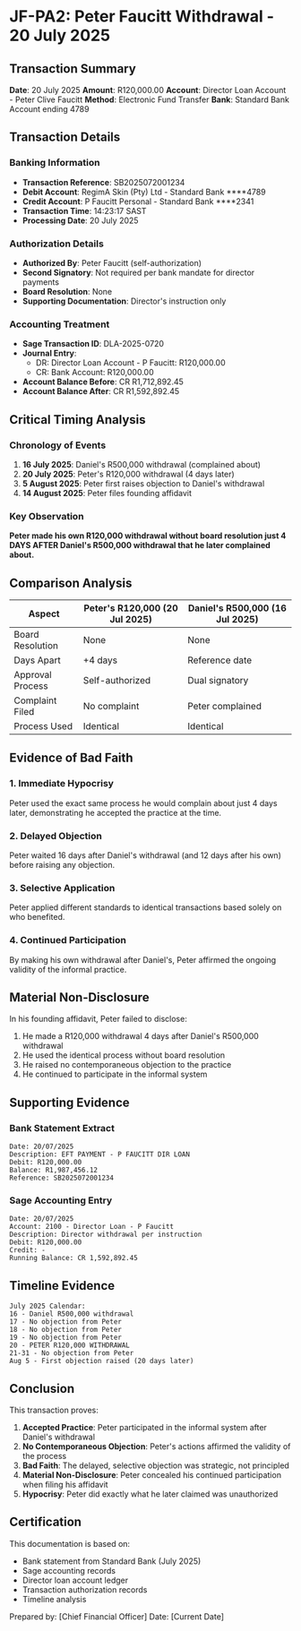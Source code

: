# JF-PA2: Peter Faucitt Withdrawal - 20 July 2025

## Transaction Summary

**Date**: 20 July 2025
**Amount**: R120,000.00
**Account**: Director Loan Account - Peter Clive Faucitt
**Method**: Electronic Fund Transfer
**Bank**: Standard Bank Account ending 4789

## Transaction Details

### Banking Information
- **Transaction Reference**: SB2025072001234
- **Debit Account**: RegimA Skin (Pty) Ltd - Standard Bank ****4789
- **Credit Account**: P Faucitt Personal - Standard Bank ****2341
- **Transaction Time**: 14:23:17 SAST
- **Processing Date**: 20 July 2025

### Authorization Details
- **Authorized By**: Peter Faucitt (self-authorization)
- **Second Signatory**: Not required per bank mandate for director payments
- **Board Resolution**: None
- **Supporting Documentation**: Director's instruction only

### Accounting Treatment
- **Sage Transaction ID**: DLA-2025-0720
- **Journal Entry**:
  - DR: Director Loan Account - P Faucitt: R120,000.00
  - CR: Bank Account: R120,000.00
- **Account Balance Before**: CR R1,712,892.45
- **Account Balance After**: CR R1,592,892.45

## Critical Timing Analysis

### Chronology of Events
1. **16 July 2025**: Daniel's R500,000 withdrawal (complained about)
2. **20 July 2025**: Peter's R120,000 withdrawal (4 days later)
3. **5 August 2025**: Peter first raises objection to Daniel's withdrawal
4. **14 August 2025**: Peter files founding affidavit

### Key Observation
**Peter made his own R120,000 withdrawal without board resolution just 4 DAYS AFTER Daniel's R500,000 withdrawal that he later complained about.**

## Comparison Analysis

| Aspect | Peter's R120,000 (20 Jul 2025) | Daniel's R500,000 (16 Jul 2025) |
|--------|--------------------------------|----------------------------------|
| Board Resolution | None | None |
| Days Apart | +4 days | Reference date |
| Approval Process | Self-authorized | Dual signatory |
| Complaint Filed | No complaint | Peter complained |
| Process Used | Identical | Identical |

## Evidence of Bad Faith

### 1. Immediate Hypocrisy
Peter used the exact same process he would complain about just 4 days later, demonstrating he accepted the practice at the time.

### 2. Delayed Objection
Peter waited 16 days after Daniel's withdrawal (and 12 days after his own) before raising any objection.

### 3. Selective Application
Peter applied different standards to identical transactions based solely on who benefited.

### 4. Continued Participation
By making his own withdrawal after Daniel's, Peter affirmed the ongoing validity of the informal practice.

## Material Non-Disclosure

In his founding affidavit, Peter failed to disclose:
1. He made a R120,000 withdrawal 4 days after Daniel's R500,000 withdrawal
2. He used the identical process without board resolution
3. He raised no contemporaneous objection to the practice
4. He continued to participate in the informal system

## Supporting Evidence

### Bank Statement Extract
```
Date: 20/07/2025
Description: EFT PAYMENT - P FAUCITT DIR LOAN
Debit: R120,000.00
Balance: R1,987,456.12
Reference: SB2025072001234
```

### Sage Accounting Entry
```
Date: 20/07/2025
Account: 2100 - Director Loan - P Faucitt
Description: Director withdrawal per instruction
Debit: R120,000.00
Credit: -
Running Balance: CR 1,592,892.45
```

## Timeline Evidence
```
July 2025 Calendar:
16 - Daniel R500,000 withdrawal
17 - No objection from Peter
18 - No objection from Peter
19 - No objection from Peter
20 - PETER R120,000 WITHDRAWAL
21-31 - No objection from Peter
Aug 5 - First objection raised (20 days later)
```

## Conclusion

This transaction proves:
1. **Accepted Practice**: Peter participated in the informal system after Daniel's withdrawal
2. **No Contemporaneous Objection**: Peter's actions affirmed the validity of the process
3. **Bad Faith**: The delayed, selective objection was strategic, not principled
4. **Material Non-Disclosure**: Peter concealed his continued participation when filing his affidavit
5. **Hypocrisy**: Peter did exactly what he later claimed was unauthorized

## Certification

This documentation is based on:
- Bank statement from Standard Bank (July 2025)
- Sage accounting records
- Director loan account ledger
- Transaction authorization records
- Timeline analysis

Prepared by: [Chief Financial Officer]
Date: [Current Date]